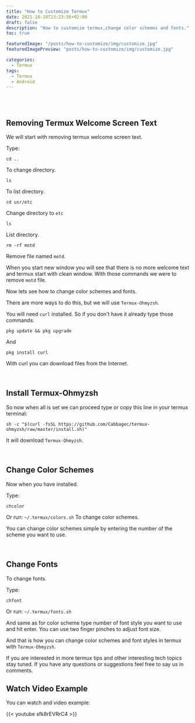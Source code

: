 ```yaml
---
title: "How to Customize Termux"
date: 2021-10-19T23:23:56+02:00
draft: false
description: "How to customize termux,change color schemes and fonts."
toc: true

featuredImage: "/posts/how-to-customize/img/customize.jpg"
featuredImagePreview: "posts/how-to-customize/img/customize.jpg"

categories:
  - Termux
tags:
  - Termux
  - Android
---
```


<br/>
<br/>

## Removing Termux Welcome Screen Text

We will start with removing termux welcome screen text.

Type:

```
cd ..
```

To change directory.

```
ls
```

To list directory.

```
cd usr/etc
```

Change directory to `etc`

```
ls
```

List directory.

```
rm -rf motd
```

Remove file named `motd`.

When you start new window you will see that there is no more welcome text and termux start with clean window.
With those commands we were to remove `motd` file.

Now lets see how to change color schemes and fonts.

There are more ways to do this, but we will use `Termux-Ohmyzsh`.

You will need `curl` installed.
So if you don't have it already
type those commands:

```
pkg update && pkg upgrade
```

And

```
pkg install curl
```

With curl you can download files from the Internet.

<br/>

## Install Termux-Ohmyzsh

So now when all is set we can proceed
type or copy this line in your termux terminal:

```
sh -c "$(curl -fsSL https://github.com/Cabbagec/termux-ohmyzsh/raw/master/install.sh)"
```

It will download `Termux-Ohmyzsh`.

<br/>

## Change Color Schemes

Now when you have installed.

Type:

```
chcolor
```

Or run:
`~/.termux/colors.sh`
To change color schemes.

You can change color schemes simple by entering the number of the scheme you want to use.

<br/>

## Change Fonts

To change fonts.

Type:

```
chfont
```

Or run:
`~/.termux/fonts.sh`

And same as for color scheme type number of font style you want to use and hit enter.
You can use two finger pinches to adjust font size.

And that is how you can change color schemes and font styles in termux with `Termux-Ohmyzsh`.

If you are interested in more termux tips and other interesting tech topics stay tuned.
If you have any questions or suggestions feel free to say us in comments.

## Watch Video Example

You can watch and video example:

{{< youtube sfk8rEVRrC4 >}}
